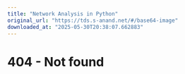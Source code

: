 ```yaml
---
title: "Network Analysis in Python"
original_url: "https://tds.s-anand.net/#/base64-image"
downloaded_at: "2025-05-30T20:38:07.662883"
---
```


404 - Not found
===============